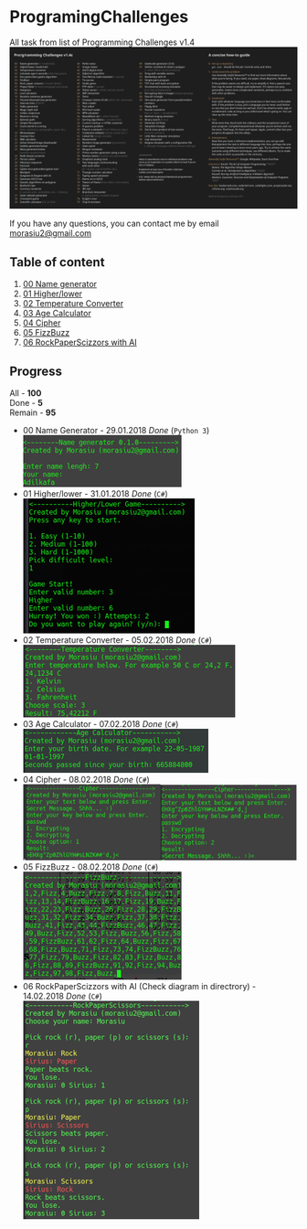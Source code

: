 # ProgramingChallenges
All task from list of Programming Challenges v1.4
![list](docs/list.png)

If you have any questions, you can contact me by email morasiu2@gmail.com

## Table of content
1. [00 Name generator](#00)
1. [01 Higher/lower](#01)
1. [02 Temperature Converter](#02)
1. [03 Age Calculator](#03)
1. [04 Cipher](#04)
1. [05 FizzBuzz](#05)
1. [06 RockPaperScizzors with AI](#06)

## Progress
All - **100** <br>
Done - **5** <br>
Remain - **95** <br>

* <a name="00">00</a> Name Generator - 29.01.2018 *Done* (`Python 3`) <br>
![00](docs/00.png)
* <a name="01">01</a> Higher/lower - 31.01.2018 *Done* (`C#`) <br>
![01](docs/01.png)
* <a name="02">02</a> Temperature Converter - 05.02.2018 *Done* (`C#`) <br>
![02](docs/02.png)
* <a name="03">03</a> Age Calculator - 07.02.2018 *Done* (`C#`) <br>
![03](docs/03.png)
* <a name="04">04</a> Cipher - 08.02.2018 *Done* (`C#`) <br>
![04](docs/04.png)
* <a name="05">05</a> FizzBuzz - 08.02.2018 *Done* (`C#`) <br>
![05](docs/05.png)
* <a name="06">06</a> RockPaperScizzors with AI (Check diagram in directrory) - 14.02.2018 *Done* (`C#`) <br>
![06](docs/06.png)
